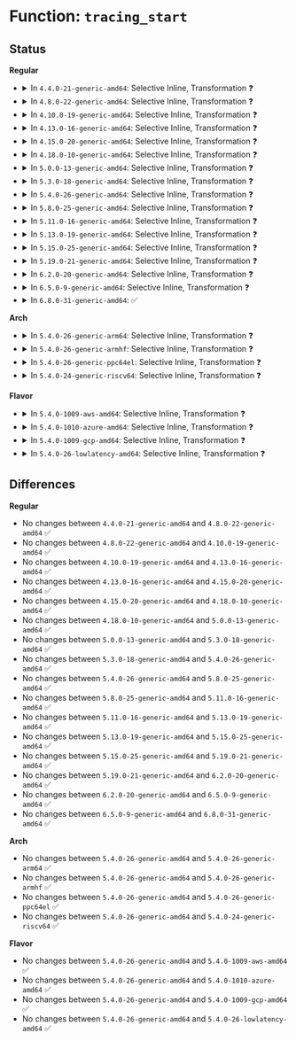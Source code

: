 # Function: <code>tracing_start</code>

## Status
<b>Regular</b>
<ul>
<li>
<details>
<summary>In <code>4.4.0-21-generic-amd64</code>: Selective Inline, Transformation ❓</summary>

```c
void tracing_start()
```

```json
{
  "name": "tracing_start",
  "collision_type": "Unique Global",
  "inline_type": "Selective",
  "funcs": [
    {
      "addr": 18446744071580208368,
      "name": "tracing_start",
      "external": true,
      "loc": "kernel/trace/trace.c:1431",
      "file": "kernel/trace/trace.c",
      "inline": "not declared, inlined",
      "caller_inline": [
        "kernel/trace/trace.c:tracing_release"
      ],
      "caller_func": [
        "kernel/trace/trace.c:tracing_release"
      ]
    }
  ],
  "symbols": [
    {
      "addr": 18446744071580208368,
      "name": "tracing_start.part.47",
      "section": ".text",
      "bind": "STB_LOCAL",
      "size": 194
    },
    {
      "addr": 18446744071580214912,
      "name": "tracing_start",
      "section": ".text",
      "bind": "STB_GLOBAL",
      "size": 22
    }
  ]
}
```
</details>
</li>
<li>
<details>
<summary>In <code>4.8.0-22-generic-amd64</code>: Selective Inline, Transformation ❓</summary>

```c
void tracing_start()
```

```json
{
  "name": "tracing_start",
  "collision_type": "Unique Global",
  "inline_type": "Selective",
  "funcs": [
    {
      "addr": 18446744071580247542,
      "name": "tracing_start",
      "external": true,
      "loc": "kernel/trace/trace.c:1676",
      "file": "kernel/trace/trace.c",
      "inline": "not declared, inlined",
      "caller_inline": [
        "kernel/trace/trace.c:tracing_release"
      ],
      "caller_func": [
        "kernel/trace/trace.c:tracing_release"
      ]
    }
  ],
  "symbols": [
    {
      "addr": 18446744071580243504,
      "name": "tracing_start.part.51",
      "section": ".text",
      "bind": "STB_LOCAL",
      "size": 194
    },
    {
      "addr": 18446744071580250960,
      "name": "tracing_start",
      "section": ".text",
      "bind": "STB_GLOBAL",
      "size": 22
    }
  ]
}
```
</details>
</li>
<li>
<details>
<summary>In <code>4.10.0-19-generic-amd64</code>: Selective Inline, Transformation ❓</summary>

```c
void tracing_start()
```

```json
{
  "name": "tracing_start",
  "collision_type": "Unique Global",
  "inline_type": "Selective",
  "funcs": [
    {
      "addr": 18446744071580290538,
      "name": "tracing_start",
      "external": true,
      "loc": "kernel/trace/trace.c:1720",
      "file": "kernel/trace/trace.c",
      "inline": "not declared, inlined",
      "caller_inline": [
        "kernel/trace/trace.c:tracing_release"
      ],
      "caller_func": [
        "kernel/trace/trace.c:tracing_release"
      ]
    }
  ],
  "symbols": [
    {
      "addr": 18446744071580285552,
      "name": "tracing_start.part.53",
      "section": ".text",
      "bind": "STB_LOCAL",
      "size": 194
    },
    {
      "addr": 18446744071580296336,
      "name": "tracing_start",
      "section": ".text",
      "bind": "STB_GLOBAL",
      "size": 22
    }
  ]
}
```
</details>
</li>
<li>
<details>
<summary>In <code>4.13.0-16-generic-amd64</code>: Selective Inline, Transformation ❓</summary>

```c
void tracing_start()
```

```json
{
  "name": "tracing_start",
  "collision_type": "Unique Global",
  "inline_type": "Selective",
  "funcs": [
    {
      "addr": 18446744071580303711,
      "name": "tracing_start",
      "external": true,
      "loc": "kernel/trace/trace.c:1792",
      "file": "kernel/trace/trace.c",
      "inline": "not declared, inlined",
      "caller_inline": [
        "kernel/trace/trace.c:tracing_release"
      ],
      "caller_func": [
        "kernel/trace/trace.c:tracing_release"
      ]
    }
  ],
  "symbols": [
    {
      "addr": 18446744071580299056,
      "name": "tracing_start.part.59",
      "section": ".text",
      "bind": "STB_LOCAL",
      "size": 161
    },
    {
      "addr": 18446744071580309664,
      "name": "tracing_start",
      "section": ".text",
      "bind": "STB_GLOBAL",
      "size": 23
    }
  ]
}
```
</details>
</li>
<li>
<details>
<summary>In <code>4.15.0-20-generic-amd64</code>: Selective Inline, Transformation ❓</summary>

```c
void tracing_start()
```

```json
{
  "name": "tracing_start",
  "collision_type": "Unique Global",
  "inline_type": "Selective",
  "funcs": [
    {
      "addr": 18446744071580356765,
      "name": "tracing_start",
      "external": true,
      "loc": "kernel/trace/trace.c:1795",
      "file": "kernel/trace/trace.c",
      "inline": "not declared, inlined",
      "caller_inline": [
        "kernel/trace/trace.c:tracing_release"
      ],
      "caller_func": [
        "kernel/trace/trace.c:tracing_release"
      ]
    }
  ],
  "symbols": [
    {
      "addr": 18446744071580352240,
      "name": "tracing_start.part.59",
      "section": ".text",
      "bind": "STB_LOCAL",
      "size": 161
    },
    {
      "addr": 18446744071580362800,
      "name": "tracing_start",
      "section": ".text",
      "bind": "STB_GLOBAL",
      "size": 23
    }
  ]
}
```
</details>
</li>
<li>
<details>
<summary>In <code>4.18.0-10-generic-amd64</code>: Selective Inline, Transformation ❓</summary>

```c
void tracing_start()
```

```json
{
  "name": "tracing_start",
  "collision_type": "Unique Global",
  "inline_type": "Selective",
  "funcs": [
    {
      "addr": 18446744071580418572,
      "name": "tracing_start",
      "external": true,
      "loc": "kernel/trace/trace.c:1807",
      "file": "kernel/trace/trace.c",
      "inline": "not declared, inlined",
      "caller_inline": [
        "kernel/trace/trace.c:tracing_release"
      ],
      "caller_func": [
        "kernel/trace/trace.c:tracing_release"
      ]
    }
  ],
  "symbols": [
    {
      "addr": 18446744071580413776,
      "name": "tracing_start.part.58",
      "section": ".text",
      "bind": "STB_LOCAL",
      "size": 157
    },
    {
      "addr": 18446744071580424224,
      "name": "tracing_start",
      "section": ".text",
      "bind": "STB_GLOBAL",
      "size": 22
    }
  ]
}
```
</details>
</li>
<li>
<details>
<summary>In <code>5.0.0-13-generic-amd64</code>: Selective Inline, Transformation ❓</summary>

```c
void tracing_start()
```

```json
{
  "name": "tracing_start",
  "collision_type": "Unique Global",
  "inline_type": "Selective",
  "funcs": [
    {
      "addr": 18446744071580474236,
      "name": "tracing_start",
      "external": true,
      "loc": "kernel/trace/trace.c:1808",
      "file": "kernel/trace/trace.c",
      "inline": "not declared, inlined",
      "caller_inline": [
        "kernel/trace/trace.c:tracing_release"
      ],
      "caller_func": [
        "kernel/trace/trace.c:tracing_release"
      ]
    }
  ],
  "symbols": [
    {
      "addr": 18446744071580469312,
      "name": "tracing_start.part.59",
      "section": ".text",
      "bind": "STB_LOCAL",
      "size": 155
    },
    {
      "addr": 18446744071580479968,
      "name": "tracing_start",
      "section": ".text",
      "bind": "STB_GLOBAL",
      "size": 22
    }
  ]
}
```
</details>
</li>
<li>
<details>
<summary>In <code>5.3.0-18-generic-amd64</code>: Selective Inline, Transformation ❓</summary>

```c
void tracing_start()
```

```json
{
  "name": "tracing_start",
  "collision_type": "Unique Global",
  "inline_type": "Selective",
  "funcs": [
    {
      "addr": 18446744071580530179,
      "name": "tracing_start",
      "external": true,
      "loc": "kernel/trace/trace.c:1991",
      "file": "kernel/trace/trace.c",
      "inline": "not declared, inlined",
      "caller_inline": [
        "kernel/trace/trace.c:tracing_release"
      ],
      "caller_func": [
        "kernel/trace/trace.c:tracing_release"
      ]
    }
  ],
  "symbols": [
    {
      "addr": 18446744071580524688,
      "name": "tracing_start.part.0",
      "section": ".text",
      "bind": "STB_LOCAL",
      "size": 155
    },
    {
      "addr": 18446744071580535712,
      "name": "tracing_start",
      "section": ".text",
      "bind": "STB_GLOBAL",
      "size": 22
    }
  ]
}
```
</details>
</li>
<li>
<details>
<summary>In <code>5.4.0-26-generic-amd64</code>: Selective Inline, Transformation ❓</summary>

```c
void tracing_start()
```

```json
{
  "name": "tracing_start",
  "collision_type": "Unique Global",
  "inline_type": "Selective",
  "funcs": [
    {
      "addr": 18446744071580575863,
      "name": "tracing_start",
      "external": true,
      "loc": "kernel/trace/trace.c:2017",
      "file": "kernel/trace/trace.c",
      "inline": "not declared, inlined",
      "caller_inline": [
        "kernel/trace/trace.c:tracing_release"
      ],
      "caller_func": [
        "kernel/trace/trace.c:tracing_release"
      ]
    }
  ],
  "symbols": [
    {
      "addr": 18446744071580572208,
      "name": "tracing_start.part.0",
      "section": ".text",
      "bind": "STB_LOCAL",
      "size": 155
    },
    {
      "addr": 18446744071580583248,
      "name": "tracing_start",
      "section": ".text",
      "bind": "STB_GLOBAL",
      "size": 22
    }
  ]
}
```
</details>
</li>
<li>
<details>
<summary>In <code>5.8.0-25-generic-amd64</code>: Selective Inline, Transformation ❓</summary>

```c
void tracing_start()
```

```json
{
  "name": "tracing_start",
  "collision_type": "Unique Global",
  "inline_type": "Selective",
  "funcs": [
    {
      "addr": 18446744071580674433,
      "name": "tracing_start",
      "external": true,
      "loc": "kernel/trace/trace.c:2121",
      "file": "kernel/trace/trace.c",
      "inline": "not declared, inlined",
      "caller_inline": [
        "kernel/trace/trace.c:tracing_release"
      ],
      "caller_func": [
        "kernel/trace/trace.c:tracing_release"
      ]
    }
  ],
  "symbols": [
    {
      "addr": 18446744071580673856,
      "name": "tracing_start.part.0",
      "section": ".text",
      "bind": "STB_LOCAL",
      "size": 155
    },
    {
      "addr": 18446744071580681760,
      "name": "tracing_start",
      "section": ".text",
      "bind": "STB_GLOBAL",
      "size": 22
    }
  ]
}
```
</details>
</li>
<li>
<details>
<summary>In <code>5.11.0-16-generic-amd64</code>: Selective Inline, Transformation ❓</summary>

```c
void tracing_start()
```

```json
{
  "name": "tracing_start",
  "collision_type": "Unique Global",
  "inline_type": "Selective",
  "funcs": [
    {
      "addr": 18446744071580665185,
      "name": "tracing_start",
      "external": true,
      "loc": "kernel/trace/trace.c:2265",
      "file": "kernel/trace/trace.c",
      "inline": "not declared, inlined",
      "caller_inline": [
        "kernel/trace/trace.c:tracing_release"
      ],
      "caller_func": [
        "kernel/trace/trace.c:tracing_release"
      ]
    }
  ],
  "symbols": [
    {
      "addr": 18446744071580664608,
      "name": "tracing_start.part.0",
      "section": ".text",
      "bind": "STB_LOCAL",
      "size": 155
    },
    {
      "addr": 18446744071580672608,
      "name": "tracing_start",
      "section": ".text",
      "bind": "STB_GLOBAL",
      "size": 22
    }
  ]
}
```
</details>
</li>
<li>
<details>
<summary>In <code>5.13.0-19-generic-amd64</code>: Selective Inline, Transformation ❓</summary>

```c
void tracing_start()
```

```json
{
  "name": "tracing_start",
  "collision_type": "Unique Global",
  "inline_type": "Selective",
  "funcs": [
    {
      "addr": 18446744071580663162,
      "name": "tracing_start",
      "external": true,
      "loc": "kernel/trace/trace.c:2272",
      "file": "kernel/trace/trace.c",
      "inline": "not declared, inlined",
      "caller_inline": [
        "kernel/trace/trace.c:tracing_release"
      ],
      "caller_func": [
        "kernel/trace/trace.c:tracing_release"
      ]
    }
  ],
  "symbols": [
    {
      "addr": 18446744071580662576,
      "name": "tracing_start.part.0",
      "section": ".text",
      "bind": "STB_LOCAL",
      "size": 155
    },
    {
      "addr": 18446744071580672176,
      "name": "tracing_start",
      "section": ".text",
      "bind": "STB_GLOBAL",
      "size": 22
    }
  ]
}
```
</details>
</li>
<li>
<details>
<summary>In <code>5.15.0-25-generic-amd64</code>: Selective Inline, Transformation ❓</summary>

```c
void tracing_start()
```

```json
{
  "name": "tracing_start",
  "collision_type": "Unique Global",
  "inline_type": "Selective",
  "funcs": [
    {
      "addr": 18446744071580837081,
      "name": "tracing_start",
      "external": true,
      "loc": "kernel/trace/trace.c:2286",
      "file": "kernel/trace/trace.c",
      "inline": "not declared, inlined",
      "caller_inline": [
        "kernel/trace/trace.c:tracing_release"
      ],
      "caller_func": [
        "kernel/trace/trace.c:tracing_release"
      ]
    }
  ],
  "symbols": [
    {
      "addr": 18446744071580836480,
      "name": "tracing_start.part.0",
      "section": ".text",
      "bind": "STB_LOCAL",
      "size": 155
    },
    {
      "addr": 18446744071580846352,
      "name": "tracing_start",
      "section": ".text",
      "bind": "STB_GLOBAL",
      "size": 22
    }
  ]
}
```
</details>
</li>
<li>
<details>
<summary>In <code>5.19.0-21-generic-amd64</code>: Selective Inline, Transformation ❓</summary>

```c
void tracing_start()
```

```json
{
  "name": "tracing_start",
  "collision_type": "Unique Global",
  "inline_type": "Selective",
  "funcs": [
    {
      "addr": 18446744071581065686,
      "name": "tracing_start",
      "external": true,
      "loc": "kernel/trace/trace.c:2277",
      "file": "kernel/trace/trace.c",
      "inline": "not declared, inlined",
      "caller_inline": [
        "kernel/trace/trace.c:tracing_release"
      ],
      "caller_func": [
        "kernel/trace/trace.c:tracing_release"
      ]
    }
  ],
  "symbols": [
    {
      "addr": 18446744071581065040,
      "name": "tracing_start.part.0",
      "section": ".text",
      "bind": "STB_LOCAL",
      "size": 179
    },
    {
      "addr": 18446744071581074624,
      "name": "tracing_start",
      "section": ".text",
      "bind": "STB_GLOBAL",
      "size": 34
    }
  ]
}
```
</details>
</li>
<li>
<details>
<summary>In <code>6.2.0-20-generic-amd64</code>: Selective Inline, Transformation ❓</summary>

```c
void tracing_start()
```

```json
{
  "name": "tracing_start",
  "collision_type": "Unique Global",
  "inline_type": "Selective",
  "funcs": [
    {
      "addr": 18446744071581370547,
      "name": "tracing_start",
      "external": true,
      "loc": "kernel/trace/trace.c:2297",
      "file": "kernel/trace/trace.c",
      "inline": "not declared, inlined",
      "caller_inline": [
        "kernel/trace/trace.c:tracing_release"
      ],
      "caller_func": [
        "kernel/trace/trace.c:tracing_release"
      ]
    }
  ],
  "symbols": [
    {
      "addr": 18446744071581369888,
      "name": "tracing_start.part.0",
      "section": ".text",
      "bind": "STB_LOCAL",
      "size": 179
    },
    {
      "addr": 18446744071581381280,
      "name": "tracing_start",
      "section": ".text",
      "bind": "STB_GLOBAL",
      "size": 34
    }
  ]
}
```
</details>
</li>
<li>
<details>
<summary>In <code>6.5.0-9-generic-amd64</code>: Selective Inline, Transformation ❓</summary>

```c
void tracing_start()
```

```json
{
  "name": "tracing_start",
  "collision_type": "Unique Global",
  "inline_type": "Selective",
  "funcs": [
    {
      "addr": 18446744071581465459,
      "name": "tracing_start",
      "external": true,
      "loc": "kernel/trace/trace.c:2368",
      "file": "kernel/trace/trace.c",
      "inline": "not declared, inlined",
      "caller_inline": [
        "kernel/trace/trace.c:tracing_release"
      ],
      "caller_func": [
        "kernel/trace/trace.c:tracing_release"
      ]
    }
  ],
  "symbols": [
    {
      "addr": 18446744071581464800,
      "name": "tracing_start.part.0",
      "section": ".text",
      "bind": "STB_LOCAL",
      "size": 179
    },
    {
      "addr": 18446744071581475856,
      "name": "tracing_start",
      "section": ".text",
      "bind": "STB_GLOBAL",
      "size": 34
    }
  ]
}
```
</details>
</li>
<li>
<details>
<summary>In <code>6.8.0-31-generic-amd64</code>: ✅</summary>

```c
void tracing_start()
```

```json
{
  "name": "tracing_start",
  "collision_type": "Unique Global",
  "inline_type": "No",
  "funcs": [
    {
      "addr": 18446744071581586832,
      "name": "tracing_start",
      "external": true,
      "loc": "kernel/trace/trace.c:2441",
      "file": "kernel/trace/trace.c",
      "inline": "seen, unknown",
      "caller_inline": [],
      "caller_func": []
    }
  ],
  "symbols": [
    {
      "addr": 18446744071581586832,
      "name": "tracing_start",
      "section": ".text",
      "bind": "STB_GLOBAL",
      "size": 45
    }
  ]
}
```
</details>
</li>
</ul>
<b>Arch</b>
<ul>
<li>
<details>
<summary>In <code>5.4.0-26-generic-arm64</code>: Selective Inline, Transformation ❓</summary>

```c
void tracing_start()
```

```json
{
  "name": "tracing_start",
  "collision_type": "Unique Global",
  "inline_type": "Selective",
  "funcs": [
    {
      "addr": 18446603336491874008,
      "name": "tracing_start",
      "external": true,
      "loc": "kernel/trace/trace.c:2017",
      "file": "kernel/trace/trace.c",
      "inline": "not declared, inlined",
      "caller_inline": [
        "kernel/trace/trace.c:tracing_release"
      ],
      "caller_func": [
        "kernel/trace/trace.c:tracing_release"
      ]
    }
  ],
  "symbols": [
    {
      "addr": 18446603336491867232,
      "name": "tracing_start.part.0",
      "section": ".text",
      "bind": "STB_LOCAL",
      "size": 304
    },
    {
      "addr": 18446603336491880384,
      "name": "tracing_start",
      "section": ".text",
      "bind": "STB_GLOBAL",
      "size": 36
    }
  ]
}
```
</details>
</li>
<li>
<details>
<summary>In <code>5.4.0-26-generic-armhf</code>: Selective Inline, Transformation ❓</summary>

```c
void tracing_start()
```

```json
{
  "name": "tracing_start",
  "collision_type": "Unique Global",
  "inline_type": "Selective",
  "funcs": [
    {
      "addr": 3225816952,
      "name": "tracing_start",
      "external": true,
      "loc": "kernel/trace/trace.c:2017",
      "file": "kernel/trace/trace.c",
      "inline": "not declared, inlined",
      "caller_inline": [
        "kernel/trace/trace.c:tracing_release"
      ],
      "caller_func": [
        "kernel/trace/trace.c:tracing_release"
      ]
    }
  ],
  "symbols": [
    {
      "addr": 3225814092,
      "name": "tracing_start.part.0",
      "section": ".text",
      "bind": "STB_LOCAL",
      "size": 264
    },
    {
      "addr": 3225822404,
      "name": "tracing_start",
      "section": ".text",
      "bind": "STB_GLOBAL",
      "size": 40
    }
  ]
}
```
</details>
</li>
<li>
<details>
<summary>In <code>5.4.0-26-generic-ppc64el</code>: Selective Inline, Transformation ❓</summary>

```c
void tracing_start()
```

```json
{
  "name": "tracing_start",
  "collision_type": "Unique Global",
  "inline_type": "Selective",
  "funcs": [
    {
      "addr": 13835058055284949280,
      "name": "tracing_start",
      "external": true,
      "loc": "kernel/trace/trace.c:2017",
      "file": "kernel/trace/trace.c",
      "inline": "not declared, inlined",
      "caller_inline": [
        "kernel/trace/trace.c:tracing_release"
      ],
      "caller_func": [
        "kernel/trace/trace.c:tracing_release"
      ]
    }
  ],
  "symbols": [
    {
      "addr": 13835058055284944208,
      "name": "tracing_start.part.0",
      "section": ".text",
      "bind": "STB_LOCAL",
      "size": 460
    },
    {
      "addr": 13835058055284958096,
      "name": "tracing_start",
      "section": ".text",
      "bind": "STB_GLOBAL",
      "size": 28
    }
  ]
}
```
</details>
</li>
<li>
<details>
<summary>In <code>5.4.0-24-generic-riscv64</code>: Selective Inline, Transformation ❓</summary>

```c
void tracing_start()
```

```json
{
  "name": "tracing_start",
  "collision_type": "Unique Global",
  "inline_type": "Selective",
  "funcs": [
    {
      "addr": 18446743936272166368,
      "name": "tracing_start",
      "external": true,
      "loc": "kernel/trace/trace.c:2017",
      "file": "kernel/trace/trace.c",
      "inline": "not declared, inlined",
      "caller_inline": [
        "kernel/trace/trace.c:tracing_release"
      ],
      "caller_func": [
        "kernel/trace/trace.c:tracing_release"
      ]
    }
  ],
  "symbols": [
    {
      "addr": 18446743936272159808,
      "name": "tracing_start.part.0",
      "section": ".text",
      "bind": "STB_LOCAL",
      "size": 168
    },
    {
      "addr": 18446743936272171094,
      "name": "tracing_start",
      "section": ".text",
      "bind": "STB_GLOBAL",
      "size": 36
    }
  ]
}
```
</details>
</li>
</ul>
<b>Flavor</b>
<ul>
<li>
<details>
<summary>In <code>5.4.0-1009-aws-amd64</code>: Selective Inline, Transformation ❓</summary>

```c
void tracing_start()
```

```json
{
  "name": "tracing_start",
  "collision_type": "Unique Global",
  "inline_type": "Selective",
  "funcs": [
    {
      "addr": 18446744071580544663,
      "name": "tracing_start",
      "external": true,
      "loc": "kernel/trace/trace.c:2017",
      "file": "kernel/trace/trace.c",
      "inline": "not declared, inlined",
      "caller_inline": [
        "kernel/trace/trace.c:tracing_release"
      ],
      "caller_func": [
        "kernel/trace/trace.c:tracing_release"
      ]
    }
  ],
  "symbols": [
    {
      "addr": 18446744071580541008,
      "name": "tracing_start.part.0",
      "section": ".text",
      "bind": "STB_LOCAL",
      "size": 155
    },
    {
      "addr": 18446744071580552048,
      "name": "tracing_start",
      "section": ".text",
      "bind": "STB_GLOBAL",
      "size": 22
    }
  ]
}
```
</details>
</li>
<li>
<details>
<summary>In <code>5.4.0-1010-azure-amd64</code>: Selective Inline, Transformation ❓</summary>

```c
void tracing_start()
```

```json
{
  "name": "tracing_start",
  "collision_type": "Unique Global",
  "inline_type": "Selective",
  "funcs": [
    {
      "addr": 18446744071580491495,
      "name": "tracing_start",
      "external": true,
      "loc": "kernel/trace/trace.c:2017",
      "file": "kernel/trace/trace.c",
      "inline": "not declared, inlined",
      "caller_inline": [
        "kernel/trace/trace.c:tracing_release"
      ],
      "caller_func": [
        "kernel/trace/trace.c:tracing_release"
      ]
    }
  ],
  "symbols": [
    {
      "addr": 18446744071580487856,
      "name": "tracing_start.part.0",
      "section": ".text",
      "bind": "STB_LOCAL",
      "size": 155
    },
    {
      "addr": 18446744071580498816,
      "name": "tracing_start",
      "section": ".text",
      "bind": "STB_GLOBAL",
      "size": 22
    }
  ]
}
```
</details>
</li>
<li>
<details>
<summary>In <code>5.4.0-1009-gcp-amd64</code>: Selective Inline, Transformation ❓</summary>

```c
void tracing_start()
```

```json
{
  "name": "tracing_start",
  "collision_type": "Unique Global",
  "inline_type": "Selective",
  "funcs": [
    {
      "addr": 18446744071580535911,
      "name": "tracing_start",
      "external": true,
      "loc": "kernel/trace/trace.c:2017",
      "file": "kernel/trace/trace.c",
      "inline": "not declared, inlined",
      "caller_inline": [
        "kernel/trace/trace.c:tracing_release"
      ],
      "caller_func": [
        "kernel/trace/trace.c:tracing_release"
      ]
    }
  ],
  "symbols": [
    {
      "addr": 18446744071580532256,
      "name": "tracing_start.part.0",
      "section": ".text",
      "bind": "STB_LOCAL",
      "size": 155
    },
    {
      "addr": 18446744071580543296,
      "name": "tracing_start",
      "section": ".text",
      "bind": "STB_GLOBAL",
      "size": 22
    }
  ]
}
```
</details>
</li>
<li>
<details>
<summary>In <code>5.4.0-26-lowlatency-amd64</code>: Selective Inline, Transformation ❓</summary>

```c
void tracing_start()
```

```json
{
  "name": "tracing_start",
  "collision_type": "Unique Global",
  "inline_type": "Selective",
  "funcs": [
    {
      "addr": 18446744071580592391,
      "name": "tracing_start",
      "external": true,
      "loc": "kernel/trace/trace.c:2017",
      "file": "kernel/trace/trace.c",
      "inline": "not declared, inlined",
      "caller_inline": [
        "kernel/trace/trace.c:tracing_release"
      ],
      "caller_func": [
        "kernel/trace/trace.c:tracing_release"
      ]
    }
  ],
  "symbols": [
    {
      "addr": 18446744071580588736,
      "name": "tracing_start.part.0",
      "section": ".text",
      "bind": "STB_LOCAL",
      "size": 155
    },
    {
      "addr": 18446744071580599840,
      "name": "tracing_start",
      "section": ".text",
      "bind": "STB_GLOBAL",
      "size": 22
    }
  ]
}
```
</details>
</li>
</ul>

## Differences
<b>Regular</b>
<ul>
<li>
No changes between <code>4.4.0-21-generic-amd64</code> and <code>4.8.0-22-generic-amd64</code> ✅
</li>
<li>
No changes between <code>4.8.0-22-generic-amd64</code> and <code>4.10.0-19-generic-amd64</code> ✅
</li>
<li>
No changes between <code>4.10.0-19-generic-amd64</code> and <code>4.13.0-16-generic-amd64</code> ✅
</li>
<li>
No changes between <code>4.13.0-16-generic-amd64</code> and <code>4.15.0-20-generic-amd64</code> ✅
</li>
<li>
No changes between <code>4.15.0-20-generic-amd64</code> and <code>4.18.0-10-generic-amd64</code> ✅
</li>
<li>
No changes between <code>4.18.0-10-generic-amd64</code> and <code>5.0.0-13-generic-amd64</code> ✅
</li>
<li>
No changes between <code>5.0.0-13-generic-amd64</code> and <code>5.3.0-18-generic-amd64</code> ✅
</li>
<li>
No changes between <code>5.3.0-18-generic-amd64</code> and <code>5.4.0-26-generic-amd64</code> ✅
</li>
<li>
No changes between <code>5.4.0-26-generic-amd64</code> and <code>5.8.0-25-generic-amd64</code> ✅
</li>
<li>
No changes between <code>5.8.0-25-generic-amd64</code> and <code>5.11.0-16-generic-amd64</code> ✅
</li>
<li>
No changes between <code>5.11.0-16-generic-amd64</code> and <code>5.13.0-19-generic-amd64</code> ✅
</li>
<li>
No changes between <code>5.13.0-19-generic-amd64</code> and <code>5.15.0-25-generic-amd64</code> ✅
</li>
<li>
No changes between <code>5.15.0-25-generic-amd64</code> and <code>5.19.0-21-generic-amd64</code> ✅
</li>
<li>
No changes between <code>5.19.0-21-generic-amd64</code> and <code>6.2.0-20-generic-amd64</code> ✅
</li>
<li>
No changes between <code>6.2.0-20-generic-amd64</code> and <code>6.5.0-9-generic-amd64</code> ✅
</li>
<li>
No changes between <code>6.5.0-9-generic-amd64</code> and <code>6.8.0-31-generic-amd64</code> ✅
</li>
</ul>
<b>Arch</b>
<ul>
<li>
No changes between <code>5.4.0-26-generic-amd64</code> and <code>5.4.0-26-generic-arm64</code> ✅
</li>
<li>
No changes between <code>5.4.0-26-generic-amd64</code> and <code>5.4.0-26-generic-armhf</code> ✅
</li>
<li>
No changes between <code>5.4.0-26-generic-amd64</code> and <code>5.4.0-26-generic-ppc64el</code> ✅
</li>
<li>
No changes between <code>5.4.0-26-generic-amd64</code> and <code>5.4.0-24-generic-riscv64</code> ✅
</li>
</ul>
<b>Flavor</b>
<ul>
<li>
No changes between <code>5.4.0-26-generic-amd64</code> and <code>5.4.0-1009-aws-amd64</code> ✅
</li>
<li>
No changes between <code>5.4.0-26-generic-amd64</code> and <code>5.4.0-1010-azure-amd64</code> ✅
</li>
<li>
No changes between <code>5.4.0-26-generic-amd64</code> and <code>5.4.0-1009-gcp-amd64</code> ✅
</li>
<li>
No changes between <code>5.4.0-26-generic-amd64</code> and <code>5.4.0-26-lowlatency-amd64</code> ✅
</li>
</ul>
